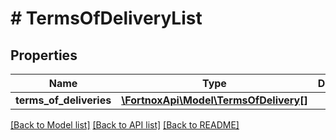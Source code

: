 # # TermsOfDeliveryList

## Properties

Name | Type | Description | Notes
------------ | ------------- | ------------- | -------------
**terms_of_deliveries** | [**\FortnoxApi\Model\TermsOfDelivery[]**](TermsOfDelivery.md) |  | [optional]

[[Back to Model list]](../../README.md#models) [[Back to API list]](../../README.md#endpoints) [[Back to README]](../../README.md)
